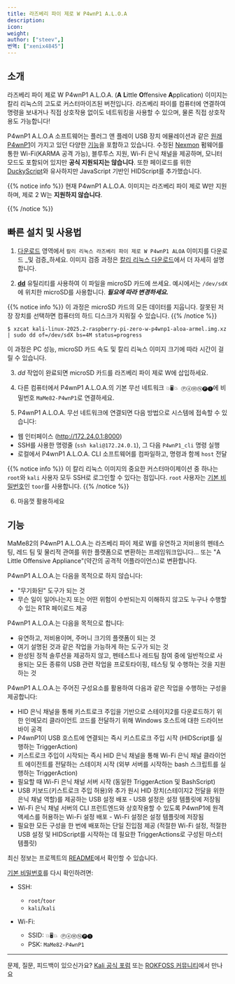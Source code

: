 ```yaml
---
title: 라즈베리 파이 제로 W P4wnP1 A.L.O.A
description:
icon:
weight:
author: ["steev",]
번역: ["xenix4845"]
---
```


## 소개

라즈베리 파이 제로 W P4wnP1 A.L.O.A. (**A** **L**ittle **O**ffensive **A**pplication) 이미지는 칼리 리눅스의 고도로 커스터마이즈된 버전입니다. 라즈베리 파이를 컴퓨터에 연결하여 명령을 보내거나 직접 상호작용 없이도 네트워킹을 사용할 수 있으며, 물론 직접 상호작용도 가능합니다!

P4wnP1 A.L.O.A 소프트웨어는 플러그 앤 플레이 USB 장치 에뮬레이션과 같은 [원래 P4wnP1](https://p4wnp1.readthedocs.io/en/latest/)이 가지고 있던 다양한 [기능](#features)을 포함하고 있습니다. 수정된 [Nexmon](https://github.com/seemoo-lab/nexmon) 펌웨어를 통한 Wi-Fi(KARMA 공격 가능), 블루투스 지원, Wi-Fi 은닉 채널을 제공하며, 모니터 모드도 포함되어 있지만 **공식 지원되지는 않습니다**. 또한 페이로드를 위한 [DuckyScript](https://github.com/hak5darren/USB-Rubber-Ducky/wiki/Duckyscript)와 유사하지만 JavaScript 기반인 HIDScript를 추가했습니다.

{{% notice info %}}
현재 P4wnP1 A.L.O.A. 이미지는 라즈베리 파이 제로 W만 지원하며, 제로 2 W는 **지원하지 않습니다**.
<!-- Raspberry Pi Zero 2 W용 Nexmon 지원이 있지만, Wi-Fi 은닉 채널 지원과 함께 작동하지 않습니다. -->
{{% /notice %}}

## 빠른 설치 및 사용법

1. [다운로드](/get-kali/#kali-arm) 영역에서 `칼리 리눅스 라즈베리 파이 제로 W P4wnP1 ALOA` 이미지를 다운로드 _및 검증_하세요. 이미지 검증 과정은 [칼리 리눅스 다운로드](/docs/introduction/download-official-kali-linux-images/)에서 더 자세히 설명합니다.

2. **[dd](https://manpages.debian.org/testing/coreutils/dd.1.en.html)** 유틸리티를 사용하여 이 파일을 microSD 카드에 쓰세요. 예시에서는 `/dev/sdX`에 위치한 microSD를 사용합니다. **_필요에 따라 변경하세요._**

{{% notice info %}}
이 과정은 microSD 카드의 모든 데이터를 지웁니다. 잘못된 저장 장치를 선택하면 컴퓨터의 하드 디스크가 지워질 수 있습니다.
{{% /notice %}}

```console
$ xzcat kali-linux-2025.2-raspberry-pi-zero-w-p4wnp1-aloa-armel.img.xz | sudo dd of=/dev/sdX bs=4M status=progress
```

이 과정은 PC 성능, microSD 카드 속도 및 칼리 리눅스 이미지 크기에 따라 시간이 걸릴 수 있습니다.

3. _dd_ 작업이 완료되면 microSD 카드를 라즈베리 파이 제로 W에 삽입하세요.

4. 다른 컴퓨터에서 P4wnP1 A.L.O.A.의 기본 무선 네트워크 `💥🖥💥 Ⓟ➃ⓌⓃ🅟❶`에 비밀번호 `MaMe82-P4wnP1`로 연결하세요.

5. P4wnP1 A.L.O.A. 무선 네트워크에 연결되면 다음 방법으로 시스템에 접속할 수 있습니다:

- 웹 인터페이스 (<http://172.24.0.1:8000>)
- SSH를 사용한 명령줄 (`ssh kali@172.24.0.1`), 그 다음 `P4wnP1_cli` 명령 실행
- 로컬에서 P4wnP1 A.L.O.A. CLI 소프트웨어를 컴파일하고, 명령과 함께 `host` 전달

{{% notice info %}}
이 칼리 리눅스 이미지의 중요한 커스터마이제이션 중 하나는 `root`와 `kali` 사용자 모두 SSH로 로그인할 수 있다는 점입니다.
`root` 사용자는 [기본 비밀번호](/docs/introduction/default-credentials/)인 `toor`를 사용합니다.
{{% /notice %}}

6. 마음껏 활용하세요

## 기능

MaMe82의 P4wnP1 A.L.O.A.는 라즈베리 파이 제로 W를 유연하고 저비용의 펜테스팅, 레드 팀 및 물리적 관여를 위한 플랫폼으로 변환하는 프레임워크입니다... 또는 "A Little Offensive Appliance"(약간의 공격적 어플라이언스)로 변환합니다.

P4wnP1 A.L.O.A.는 다음을 목적으로 하지 않습니다:

- "무기화된" 도구가 되는 것
- 무슨 일이 일어나는지 또는 어떤 위험이 수반되는지 이해하지 않고도 누구나 수행할 수 있는 RTR 페이로드 제공

P4wnP1 A.L.O.A.는 다음을 목적으로 합니다:

- 유연하고, 저비용이며, 주머니 크기의 플랫폼이 되는 것
- 여기 설명된 것과 같은 작업을 가능하게 하는 도구가 되는 것
- 완성된 정적 솔루션을 제공하지 않고, 펜테스트나 레드팀 참여 중에 일반적으로 사용되는 모든 종류의 USB 관련 작업을 프로토타이핑, 테스팅 및 수행하는 것을 지원하는 것

P4wnP1 A.L.O.A.는 주어진 구성요소를 활용하여 다음과 같은 작업을 수행하는 구성을 제공합니다:

- HID 은닉 채널을 통해 키스트로크 주입을 기반으로 스테이지2를 다운로드하기 위한 인메모리 클라이언트 코드를 전달하기 위해 Windows 호스트에 대한 드라이브바이 공격
- P4wnP1이 USB 호스트에 연결되는 즉시 키스트로크 주입 시작 (HIDScript를 실행하는 TriggerAction)
- 키스트로크 주입이 시작되는 즉시 HID 은닉 채널을 통해 Wi-Fi 은닉 채널 클라이언트 에이전트를 전달하는 스테이저 시작 (외부 서버를 시작하는 bash 스크립트를 실행하는 TriggerAction)
- 필요할 때 Wi-Fi 은닉 채널 서버 시작 (동일한 TriggerAction 및 BashScript)
- USB 키보드(키스트로크 주입 허용)와 추가 원시 HID 장치(스테이지2 전달을 위한 은닉 채널 역할)를 제공하는 USB 설정 배포 - USB 설정은 설정 템플릿에 저장됨
- Wi-Fi 은닉 채널 서버의 CLI 프런트엔드와 상호작용할 수 있도록 P4wnP1에 원격 액세스를 허용하는 Wi-Fi 설정 배포 - Wi-Fi 설정은 설정 템플릿에 저장됨
- 필요한 모든 구성을 한 번에 배포하는 단일 진입점 제공 (적절한 Wi-Fi 설정, 적절한 USB 설정 및 HIDScript를 시작하는 데 필요한 TriggerActions로 구성된 마스터 템플릿)

최신 정보는 프로젝트의 [README](https://github.com/RoganDawes/P4wnP1_aloa/blob/master/README.md)에서 확인할 수 있습니다.

[기본 비밀번호](/docs/introduction/default-credentials/)를 다시 확인하려면:

- SSH:
   - `root`/`toor`
   - `kali`/`kali`

- Wi-Fi:
   - SSID: `💥🖥💥 Ⓟ➃ⓌⓃ🅟❶`
   - PSK: `MaMe82-P4wnP1`

- - -

문제, 질문, 피드백이 있으신가요? [Kali 공식 포럼](https://forums.kali.org/) 또는 [ROKFOSS 커뮤니티](https://chat.krfoss.org)에서 만나요
